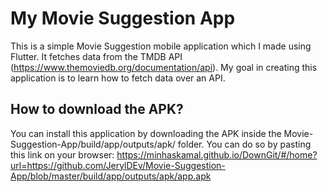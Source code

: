 # My Movie Suggestion App

This is a simple Movie Suggestion mobile application which I made using Flutter.
It fetches data from the TMDB API (https://www.themoviedb.org/documentation/api). My goal in creating this application is to learn how to fetch data over an API.

## How to download the APK?

You can install this application by downloading the APK inside the Movie-Suggestion-App/build/app/outputs/apk/ folder.
You can do so by pasting this link on your browser:
https://minhaskamal.github.io/DownGit/#/home?url=https://github.com/JerylDEv/Movie-Suggestion-App/blob/master/build/app/outputs/apk/app.apk
